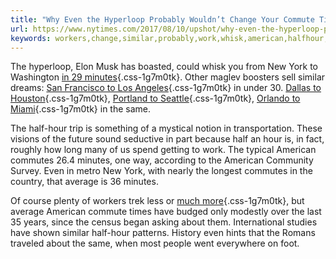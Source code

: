 ```yaml
---
title: "Why Even the Hyperloop Probably Wouldn’t Change Your Commute Time"
url: https://www.nytimes.com/2017/08/10/upshot/why-even-the-hyperloop-probably-wouldnt-change-your-commute-time.html
keywords: workers,change,similar,probably,work,whisk,american,halfhour,commutes,york,minutes,hyperloop,average,wouldnt,commute
---
```

The hyperloop, Elon Musk has boasted, could whisk you from New York to Washington [in 29 minutes](https://www.nytimes.com/2017/07/20/business/elon-musk-hyperloop.html?module=inline){.css-1g7m0tk}. Other maglev boosters sell similar dreams: [San Francisco to Los Angeles](https://www.usatoday.com/story/tech/news/2016/05/09/la-sf-30-min-hyperloop-wars/84137224/){.css-1g7m0tk} in under 30. [Dallas to Houston](http://www.khou.com/travel/houston-to-dallas-in-30-minutes/430201408){.css-1g7m0tk}, [Portland to Seattle](https://www.pdxmonthly.com/articles/2017/5/15/portland-to-seattle-in-17-minutes-the-hyperloop-could-make-it-happen){.css-1g7m0tk}, [Orlando to Miami](http://www.miamiherald.com/news/business/article143362219.html){.css-1g7m0tk} in the same.

The half-hour trip is something of a mystical notion in transportation. These visions of the future sound seductive in part because half an hour is, in fact, roughly how long many of us spend getting to work. The typical American commutes 26.4 minutes, one way, according to the American Community Survey. Even in metro New York, with nearly the longest commutes in the country, that average is 36 minutes.

Of course plenty of workers trek less or [much more](https://www.nytimes.com/2017/07/21/realestate/extreme-commuting.html?module=inline){.css-1g7m0tk}, but average American commute times have budged only modestly over the last 35 years, since the census began asking about them. International studies have shown similar half-hour patterns. History even hints that the Romans traveled about the same, when most people went everywhere on foot.
